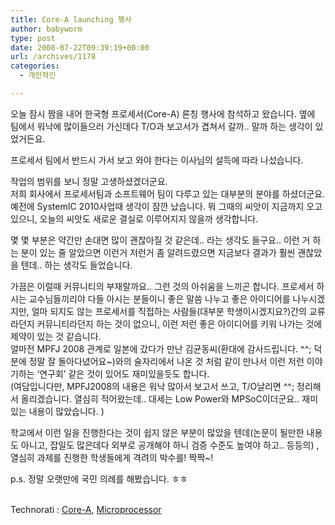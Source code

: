 ```yaml
---
title: Core-A launching 행사
author: babyworm
type: post
date: 2008-07-22T09:39:19+00:00
url: /archives/1178
categories:
  - 개인적인

---
```

오늘 잠시 짬을 내어 한국형 프로세서(Core-A) 론칭 행사에 참석하고 왔습니다. 옆에 팀에서 워낙에 많이들으러 가신데다 T/O과 보고서가 겹쳐서 갈까.. 말까 하는 생각이 있었거든요.

프로세서 팀에서 반드시 가서 보고 와야 한다는 이사님의 설득에 따라 나섰습니다.

작업의 범위를 보니 정말 고생하셨겠더군요.  
저희 회사에서 프로세서팀과 소프트웨어 팀이 다루고 있는 대부분의 분야를 하셨더군요.  
예전에 SystemIC 2010사업때 생각이 잠깐 났습니다. 뭐 그때의 씨앗이 지금까지 오고 있으니, 오늘의 씨앗도 새로운 결실로 이루어지지 않을까 생각합니다.

몇 몇 부분은 약간만 손대면 많이 괜찮아질 것 같은데.. 라는 생각도 들구요.. 이런 거 하는 분이 있는 줄 알았으면 이런거 저런거 좀 알려드렸으면 지금보다 결과가 훨씬 괜찮았을 텐데.. 하는 생각도 들었습니다.

가끔은 이럴때 커뮤니티의 부재랄까요.. 그런 것의 아쉬움을 느끼곤 합니다. 프로세서 하시는 교수님들끼리야 다들 아시는 분들이니 좋은 말씀 나누고 좋은 아이디어를 나누시겠지만, 얼마 되지도 않는 프로세서를 직접하는 사람들(대부분 학생이시겠지요?)간의 교류라던지 커뮤니티라던지 하는 것이 없으니, 이런 저런 좋은 아이디어를 키워 나가는 것에 제약이 있는 것 같습니다.  
얼마전 MPFJ 2008 관계로 일본에 갔다가 만난 김균동씨(환대에 감사드립니다. ^^; 덕분에 정말 잘 돌아다녔어요~)와의 술자리에서 나온 것 처럼 같이 만나서 이런 저런 이야기하는 &#8216;연구회&#8217; 같은 것이 있어도 재미있을듯도 합니다.  
(여담입니다만, MPFJ2008의 내용은 워낙 많아서 보고서 쓰고, T/O날리면 ^^; 정리해서 올리겠습니다. 열심히 적어왔는데.. 대세는 Low Power와 MPSoC이더군요.. 재미있는 내용이 많았습니다. )

학교에서 이런 일을 진행한다는 것이 쉽지 않은 부분이 많았을 텐데(논문이 될만한 내용도 아니고, 잡일도 많은데다 외부로 공개해야 하니 검증 수준도 높여야 하고.. 등등의) , 열심히 과제를 진행한 학생들에게 격려의 박수를! 짝짝~!

p.s. 정말 오랫만에 국민 의례를 해봤습니다. ㅎㅎ

<p class="zoundry_bw_tags">
  <!-- Tag links generated by Zoundry Blog Writer. Do not manually edit. http://www.zoundry.com -->
  
  <br /> <span class="ztags"><span class="ztagspace">Technorati</span> : <a href="http://technorati.com/tag/Core-A" class="ztag" rel="tag">Core-A</a>, <a href="http://technorati.com/tag/Microprocessor" class="ztag" rel="tag">Microprocessor</a></span>
</p>